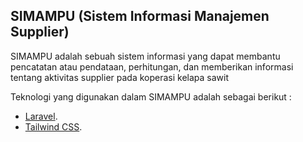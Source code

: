 ## SIMAMPU (Sistem Informasi Manajemen Supplier)

SIMAMPU adalah sebuah sistem informasi yang dapat membantu pencatatan atau pendataan, perhitungan, dan memberikan informasi tentang aktivitas supplier pada koperasi kelapa sawit

Teknologi yang digunakan dalam SIMAMPU adalah sebagai berikut :

- [Laravel](https://laravel.com/).
- [Tailwind CSS](https://tailwindcss.com/).
